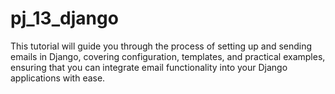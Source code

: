 # pj_13_django
 This tutorial will guide you through the process of setting up and sending emails in Django, covering configuration, templates, and practical examples, ensuring that you can integrate email functionality into your Django applications with ease.
